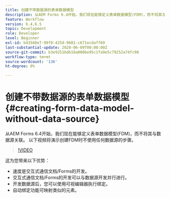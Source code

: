 ```yaml
---
title: 创建不带数据源的表单数据模型
description: 从AEM Forms 6.4开始，我们现在能够定义表单数据模型(FDM)，而不将其与数据源关联。 以下视频将演示创建FDM时不使用任何数据源的步骤。
feature: Workflow
version: 6.4,6.5
topic: Development
role: Developer
level: Beginner
exl-id: b43568e7-99f0-425d-9601-c671ecdaff69
last-substantial-update: 2020-06-09T00:00:00Z
source-git-commit: b3e9251bdb18a008be95c1fa9e5c79252a74fc98
workflow-type: tm+mt
source-wordcount: '136'
ht-degree: 0%

---
```


# 创建不带数据源的表单数据模型 {#creating-form-data-model-without-data-source}

从AEM Forms 6.4开始，我们现在能够定义表单数据模型(FDM)，而不将其与数据源关联。 以下视频将演示创建FDM时不使用任何数据源的步骤。

>[!VIDEO](https://video.tv.adobe.com/v/21414?quality=12&learn=on)

这为您带来以下优势：

* 速度是交互式通信文档/Forms的开发。
* 交互式通信文档/Forms的开发可以与数据源开发并行进行。
* 开发数据源后，您可以使用可视编辑器执行绑定。
* 自动绑定功能可映射类似的元素。
